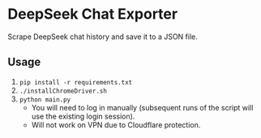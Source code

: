# DeepSeek Chat Exporter

Scrape DeepSeek chat history and save it to a JSON file. 

## Usage

1. `pip install -r requirements.txt`
2. `./installChromeDriver.sh`
3. `python main.py`
   - You will need to log in manually (subsequent runs of the script will use the existing login session).
   - Will not work on VPN due to Cloudflare protection.
